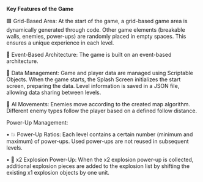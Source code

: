 **Key Features of the Game**

🟩 Grid-Based Area: At the start of the game, a grid-based game area is dynamically generated through code. Other game elements (breakable walls, enemies, power-ups) are randomly placed in empty spaces. This ensures a unique experience in each level.

📡 Event-Based Architecture: The game is built on an event-based architecture.

📄 Data Management: Game and player data are managed using Scriptable Objects. When the game starts, the Splash Screen initializes the start screen, preparing the data. Level information is saved in a JSON file, allowing data sharing between levels.

👾 AI Movements: Enemies move according to the created map algorithm. Different enemy types follow the player based on a defined follow distance.

Power-Up Management:

• 💥 Power-Up Ratios: Each level contains a certain number (minimum and maximum) of power-ups. Used power-ups are not reused in subsequent levels.

• 🔄 x2 Explosion Power-Up: When the x2 explosion power-up is collected, additional explosion pieces are added to the explosion list by shifting the existing x1 explosion objects by one unit.
